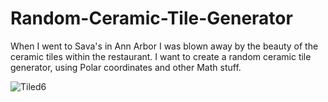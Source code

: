 # Random-Ceramic-Tile-Generator
When I went to Sava's in Ann Arbor I was blown away by the beauty of the ceramic tiles within the restaurant. I want to create a random ceramic tile generator, using Polar coordinates and other Math stuff. 

![Tiled6](https://user-images.githubusercontent.com/13665101/140856148-a301eba1-73e1-4525-99be-20c6171ebdfa.jpeg)
